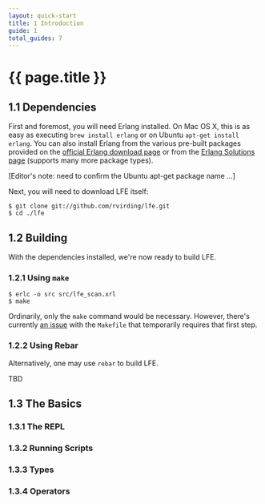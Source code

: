 ```yaml
---
layout: quick-start
title: 1 Introduction
guide: 1
total_guides: 7
---
```

# {{ page.title }}

## 1.1 Dependencies

First and foremost, you will need Erlang installed. On Mac OS X, this is as
easy as executing ```brew install erlang``` or on Ubuntu ```apt-get install
erlang```. You can also install Erlang from the various pre-built packages
provided on the <a href="http://www.erlang.org/download.html">official Erlang
download page</a> or from the
<a href="https://www.erlang-solutions.com/downloads/download-erlang-otp">Erlang
Solutions page</a> (supports many more package types).

[Editor's note: need to confirm the Ubuntu apt-get package name ...]

Next, you will need to download LFE itself:

    $ git clone git://github.com/rvirding/lfe.git
    $ cd ./lfe

## 1.2 Building

With the dependencies installed, we're now ready to build LFE.

### 1.2.1 Using ```make```

    $ erlc -o src src/lfe_scan.xrl
    $ make

Ordinarily, only the ```make``` command would be necessary. However, there's
currently <a href="https://github.com/rvirding/lfe/issues/14">an issue</a> with
the ```Makefile``` that temporarily requires that first step.

### 1.2.2 Using Rebar

Alternatively, one may use ```rebar``` to build LFE.

TBD

## 1.3 The Basics

### 1.3.1 The REPL

### 1.3.2 Running Scripts

### 1.3.3 Types

### 1.3.4 Operators
